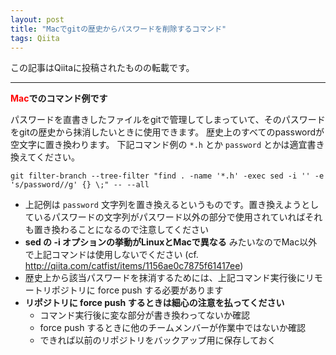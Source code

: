 ```yaml
---
layout: post
title: "Macでgitの歴史からパスワードを削除するコマンド"
tags: Qiita
---
```

この記事はQiitaに投稿されたものの転載です。

---
**<font color=red>Mac</font>でのコマンド例です**

パスワードを直書きしたファイルをgitで管理してしまっていて、そのパスワードをgitの歴史から抹消したいときに使用できます。
歴史上のすべてのpasswordが空文字に置き換わります。
下記コマンド例の `*.h` とか `password` とかは適宜書き換えてください。

```
git filter-branch --tree-filter "find . -name '*.h' -exec sed -i '' -e 's/password//g' {} \;" -- --all
```

- 上記例は `password` 文字列を置き換えるというものです。置き換えようとしているパスワードの文字列がパスワード以外の部分で使用されていればそれも置き換わることになるので注意してください
- **sed の -i オプションの挙動がLinuxとMacで異なる** みたいなのでMac以外で上記コマンドは使用しないでください (cf. http://qiita.com/catfist/items/1156ae0c7875f61417ee)
- 歴史上から該当パスワードを抹消するためには、上記コマンド実行後にリモートリポジトリに force push する必要があります
- **リポジトリに force push するときは細心の注意を払ってください**
  - コマンド実行後に変な部分が書き換わってないか確認
  - force push するときに他のチームメンバーが作業中ではないか確認
  - できれば以前のリポジトリをバックアップ用に保存しておく


